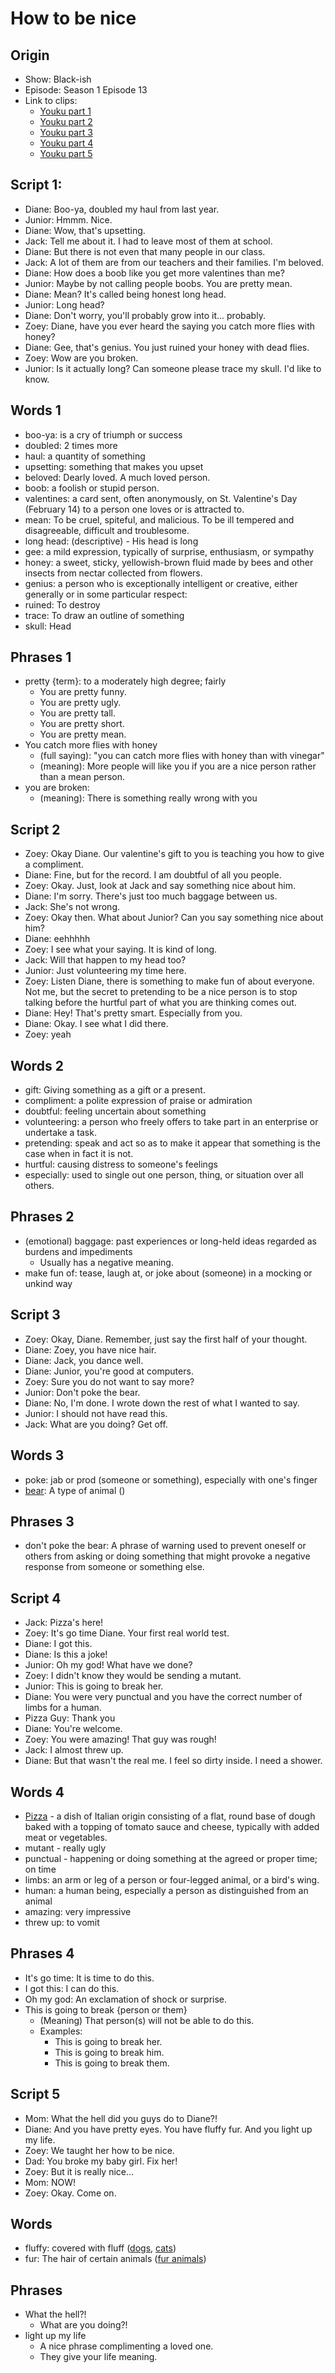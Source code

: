 # How to be nice
## Origin
- Show: Black-ish
- Episode: Season 1 Episode 13
- Link to clips:
	- [Youku part 1](http://v.youku.com/v_show/id_XMzAzNTQxMjEwOA==.html?spm=a2h3j.8428770.3416059.1)
	- [Youku part 2](http://v.youku.com/v_show/id_XMzAzNTQyNDkzNg==.html?spm=a2h3j.8428770.3416059.1)
	- [Youku part 3](http://v.youku.com/v_show/id_XMzAzNTQzMTEyNA==.html?spm=a2h3j.8428770.3416059.1)
	- [Youku part 4](http://v.youku.com/v_show/id_XMzAzNTQzMzIwNA==.html?spm=a2h3j.8428770.3416059.1)
	- [Youku part 5](http://v.youku.com/v_show/id_XMzAzNTQzNTE3Mg==.html?spm=a2h3j.8428770.3416059.1)

## Script 1:

- Diane: Boo-ya, doubled my haul from last year.
- Junior: Hmmm. Nice.
- Diane: Wow, that's upsetting.
- Jack: Tell me about it. I had to leave most of them at school.
- Diane: But there is not even that many people in our class.
- Jack: A lot of them are from our teachers and their families. I'm beloved.
- Diane: How does a boob like you get more valentines than me?
- Junior: Maybe by not calling people boobs. You are pretty mean.
- Diane: Mean? It's called being honest long head.
- Junior: Long head?
- Diane: Don't worry, you'll probably grow into it... probably.
- Zoey: Diane, have you ever heard the saying you catch more flies with honey?
- Diane: Gee, that's genius. You just ruined your honey with dead flies.
- Zoey: Wow are you broken.
- Junior: Is it actually long? Can someone please trace my skull. I'd like to know.

## Words 1
- boo-ya: is a cry of triumph or success
- doubled: 2 times more
- haul: a quantity of something 
- upsetting: something that makes you upset
- beloved: Dearly loved. A much loved person.
- boob: a foolish or stupid person.
- valentines: a card sent, often anonymously, on St. Valentine's Day (February 14) to a person one loves or is attracted to.
- mean: To be cruel, spiteful, and malicious. To be ill tempered and disagreeable, difficult and troublesome.
- long head: (descriptive) - His head is long
- gee: a mild expression, typically of surprise, enthusiasm, or sympathy
- honey: a sweet, sticky, yellowish-brown fluid made by bees and other insects from nectar collected from flowers.
- genius: a person who is exceptionally intelligent or creative, either generally or in some particular respect: 
- ruined: To destroy
- trace: To draw an outline of something
- skull: Head

## Phrases 1
- pretty {term}: to a moderately high degree; fairly
	- You are pretty funny.
	- You are pretty ugly.
	- You are pretty tall.
	- You are pretty short.
	- You are pretty mean.
- You catch more flies with honey
	- (full saying): "you can catch more flies with honey than with vinegar"
	- (meaning): More people will like you if you are a nice person rather than a mean person.
- you are broken:
	- (meaning): There is something really wrong with you

## Script 2
- Zoey: Okay Diane. Our valentine's gift to you is teaching you how to give a compliment.
- Diane: Fine, but for the record. I am doubtful of all you people.
- Zoey: Okay. Just, look at Jack and say something nice about him.
- Diane: I'm sorry. There's just too much baggage between us.
- Jack: She's not wrong.
- Zoey: Okay then. What about Junior? Can you say something nice about him?
- Diane: eehhhhh
- Zoey: I see what your saying. It is kind of long.
- Jack: Will that happen to my head too?
- Junior: Just volunteering my time here.
- Zoey: Listen Diane, there is something to make fun of about everyone. Not me, but the secret to pretending to be a nice person is to stop talking before the hurtful part of what you are thinking comes out.
- Diane: Hey! That's pretty smart. Especially from you.
- Diane: Okay. I see what I did there.
- Zoey: yeah

## Words 2
- gift: Giving something as a gift or a present.
- compliment: a polite expression of praise or admiration
- doubtful: feeling uncertain about something
- volunteering: a person who freely offers to take part in an enterprise or undertake a task.
- pretending: speak and act so as to make it appear that something is the case when in fact it is not.
- hurtful: causing distress to someone's feelings
- especially: used to single out one person, thing, or situation over all others.

## Phrases 2
- (emotional) baggage: past experiences or long-held ideas regarded as burdens and impediments
	- Usually has a negative meaning.
- make fun of: tease, laugh at, or joke about (someone) in a mocking or unkind way


## Script 3

- Zoey: Okay, Diane. Remember, just say the first half of your thought.
- Diane: Zoey, you have nice hair.
- Diane: Jack, you dance well.
- Diane: Junior, you're good at computers.
- Zoey: Sure you do not want to say more?
- Junior: Don't poke the bear.
- Diane: No, I'm done. I wrote down the rest of what I wanted to say.
- Junior: I should not have read this.
- Jack: What are you doing? Get off.

## Words 3
- poke: jab or prod (someone or something), especially with one's finger
- [bear](https://cn.bing.com/images/search?q=bear&form=HDRSC2&first=1&cw=1084&ch=533): A type of animal ()

## Phrases 3
- don't poke the bear: A phrase of warning used to prevent oneself or others from asking or doing something that might provoke a negative response from someone or something else.

## Script 4
- Jack: Pizza's here!
- Zoey: It's go time Diane. Your first real world test.
- Diane: I got this.
- Diane: Is this a joke!
- Junior: Oh my god! What have we done?
- Zoey: I didn't know they would be sending a mutant.
- Junior: This is going to break her.
- Diane: You were very punctual and you have the correct number of limbs for a human.
- Pizza Guy: Thank you
- Diane: You're welcome.
- Zoey: You were amazing! That guy was rough!
- Jack: I almost threw up.
- Diane: But that wasn't the real me. I feel so dirty inside. I need a shower.

## Words 4
- [Pizza](https://cn.bing.com/images/search?q=define%3apizza&FORM=HDRSC2) - a dish of Italian origin consisting of a flat, round base of dough baked with a topping of tomato sauce and cheese, typically with added meat or vegetables.
- mutant - really ugly
- punctual - happening or doing something at the agreed or proper time; on time
- limbs: an arm or leg of a person or four-legged animal, or a bird's wing.
- human: a human being, especially a person as distinguished from an animal
- amazing: very impressive
- threw up: to vomit

## Phrases 4
- It's go time: It is time to do this. 
- I got this: I can do this.
- Oh my god: An exclamation of shock or surprise.
- This is going to break {person or them}
	- (Meaning) That person(s) will not be able to do this.
	- Examples:
		- This is going to break her.
		- This is going to break him.
		- This is going to break them.


## Script 5
- Mom: What the hell did you guys do to Diane?!
- Diane: And you have pretty eyes. You have fluffy fur. And you light up my life.
- Zoey: We taught her how to be nice.
- Dad: You broke my baby girl. Fix her!
- Zoey: But it is really nice...
- Mom: NOW! 
- Zoey: Okay. Come on.

## Words
- fluffy: covered with fluff ([dogs](https://cn.bing.com/images/search?q=Fluffy+Dogs&FORM=RESTAB), [cats](https://cn.bing.com/images/search?q=Fluffy+cats&qs=n&form=QBIR&sp=-1&pq=fluffy+cats&sc=8-9&sk=&cvid=4020F7B255A84B4989AFAEC3E3D496BE))
- fur: The hair of certain animals ([fur animals](https://cn.bing.com/images/search?q=fur+animals&qs=IM&form=QBIR&sp=1&pq=fur+anim&sc=8-8&sk=&cvid=7BC0E3F9932D411E804F7A16D7CF5779))

## Phrases
- What the hell?!
	- What are you doing?!
- light up my life
	- A nice phrase complimenting a loved one.
	- They give your life meaning.